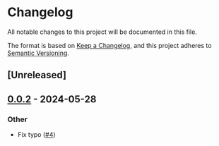 # Changelog
All notable changes to this project will be documented in this file.

The format is based on [Keep a Changelog](https://keepachangelog.com/en/1.0.0/),
and this project adheres to [Semantic Versioning](https://semver.org/spec/v2.0.0.html).

## [Unreleased]

## [0.0.2](https://github.com/hseeberger/evented/compare/v0.0.1...v0.0.2) - 2024-05-28

### Other
- Fix typo ([#4](https://github.com/hseeberger/evented/pull/4))
